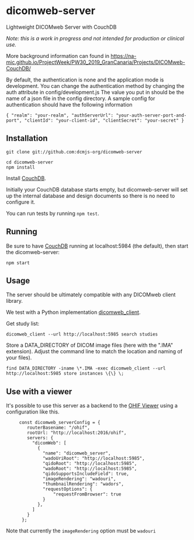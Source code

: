 # dicomweb-server
Lightweight DICOMweb Server with CouchDB

*Note: this is a work in progress and not intended for production or clinical use.*

More background information can found in https://na-mic.github.io/ProjectWeek/PW30_2019_GranCanaria/Projects/DICOMweb-CouchDB/

By default, the authentication is none and the application mode is development.
You can change the authentication method by changing the auth attribute in config/development.js
The value you put in should be the name of a json file in the config directory. A sample config for authentication should have the following information


`{
    "realm": "your-realm",
    "authServerUrl": "your-auth-server-port-and-port",
    "clientId": "your-client-id",
    "clientSecret": "your-secret"
}`



## Installation

```
git clone git://github.com:dcmjs-org/dicomweb-server

cd dicomweb-server
npm install
```

Install [CouchDB](http://couchdb.apache.org/).

Initially your CouchDB database starts empty, but dicomweb-server will set up the internal database
and design documents so there is no need to configure it.

You can run tests by running `npm test`.

## Running

Be sure to have [CouchDB](http://couchdb.apache.org/) running at localhost:5984 (the default), then start the dicomweb-server:

```
npm start
```

## Usage

The server should be ultimately compatible with any DICOMweb client library.

We test with a Python implementation [dicomweb_client](https://github.com/clindatsci/dicomweb-client).

Get study list:

`dicomweb_client --url http://localhost:5985 search studies`

Store a DATA_DIRECTORY of DICOM image files (here with the ".IMA" extension).  Adjust the command line to match the location and naming of your files).

`find DATA_DIRECTORY -iname \*.IMA -exec dicomweb_client --url http://localhost:5985 store instances \{\} \;`


## Use with a viewer

It's possible to use this server as a backend to the [OHIF Viewer](http://ohif.org) using a configuration like this.

```
     const dicomweb_serverConfig = {
        routerBasename: "/ohif",
        rootUrl: "http://localhost:2016/ohif",
        servers: {
          "dicomWeb": [
            {
              "name": "dicomweb_server",
              "wadoUriRoot": "http://localhost:5985",
              "qidoRoot": "http://localhost:5985",
              "wadoRoot": "http://localhost:5985",
              "qidoSupportsIncludeField": true,
              "imageRendering": "wadouri",
              "thumbnailRendering": "wadors",
              "requestOptions": {
                  "requestFromBrowser": true
              }
            },
          ]
        }
      };
```

Note that currently the `imageRendering` option must be `wadouri`
